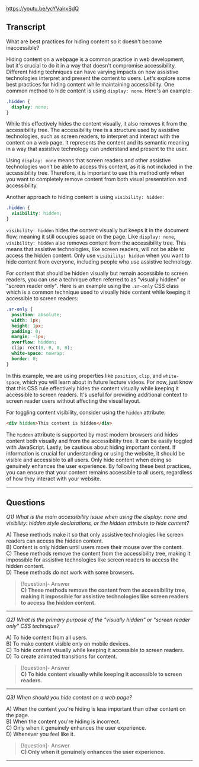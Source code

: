 https://youtu.be/ycYVairxSdQ

## Transcript
What are best practices for hiding content so it doesn't become inaccessible?

Hiding content on a webpage is a common practice in web development, but it's crucial to do it in a way that doesn't compromise accessibility. Different hiding techniques can have varying impacts on how assistive technologies interpret and present the content to users. Let's explore some best practices for hiding content while maintaining accessibility. One common method to hide content is using `display: none`. Here's an example:

```css
.hidden {
  display: none;
}
```

While this effectively hides the content visually, it also removes it from the accessibility tree. The accessibility tree is a structure used by assistive technologies, such as screen readers, to interpret and interact with the content on a web page. It represents the content and its semantic meaning in a way that assistive technology can understand and present to the user.

Using `display: none` means that screen readers and other assistive technologies won’t be able to access this content, as it is not included in the accessibility tree. Therefore, it is important to use this method only when you want to completely remove content from both visual presentation and accessibility.

Another approach to hiding content is using `visibility: hidden`:

```css
.hidden {
  visibility: hidden;
}
```

`visibility: hidden` hides the content visually but keeps it in the document flow, meaning it still occupies space on the page. Like `display: none`, `visibility: hidden` also removes content from the accessibility tree. This means that assistive technologies, like screen readers, will not be able to access the hidden content. Only use `visibility: hidden` when you want to hide content from everyone, including people who use assistive technology.

For content that should be hidden visually but remain accessible to screen readers, you can use a technique often referred to as "visually hidden" or "screen reader only". Here is an example using the `.sr-only` CSS class which is a common technique used to visually hide content while keeping it accessible to screen readers:

```css
.sr-only {
  position: absolute;
  width: 1px;
  height: 1px;
  padding: 0;
  margin: -1px;
  overflow: hidden;
  clip: rect(0, 0, 0, 0);
  white-space: nowrap;
  border: 0;
}
```

In this example, we are using properties like `position`, `clip`, and `white-space`, which you will learn about in future lecture videos. For now, just know that this CSS rule effectively hides the content visually while keeping it accessible to screen readers. It's useful for providing additional context to screen reader users without affecting the visual layout.

For toggling content visibility, consider using the `hidden` attribute:

```html
<div hidden>This content is hidden</div>
```

The `hidden` attribute is supported by most modern browsers and hides content both visually and from the accessibility tree. It can be easily toggled with JavaScript. Lastly, be cautious about hiding important content. If information is crucial for understanding or using the website, it should be visible and accessible to all users. Only hide content when doing so genuinely enhances the user experience. By following these best practices, you can ensure that your content remains accessible to all users, regardless of how they interact with your website.

---
## Questions
*Q1) What is the main accessibility issue when using the display: none and visibility: hidden style declarations, or the hidden attribute to hide content?*

A) These methods make it so that only assistive technologies like screen readers can access the hidden content.  
B) Content is only hidden until users move their mouse over the content.  
C) These methods remove the content from the accessibility tree, making it impossible for assistive technologies like screen readers to access the hidden content.  
D) These methods do not work with some browsers.  

> [!question]- Answer  
> **C) These methods remove the content from the accessibility tree, making it impossible for assistive technologies like screen readers to access the hidden content.**  

---

*Q2) What is the primary purpose of the "visually hidden" or "screen reader only" CSS technique?*

A) To hide content from all users.  
B) To make content visible only on mobile devices.  
C) To hide content visually while keeping it accessible to screen readers.  
D) To create animated transitions for content.  

> [!question]- Answer  
> **C) To hide content visually while keeping it accessible to screen readers.**  

---

*Q3) When should you hide content on a web page?*

A) When the content you're hiding is less important than other content on the page.  
B) When the content you're hiding is incorrect.  
C) Only when it genuinely enhances the user experience.  
D) Whenever you feel like it.  

> [!question]- Answer  
> **C) Only when it genuinely enhances the user experience.**  

---